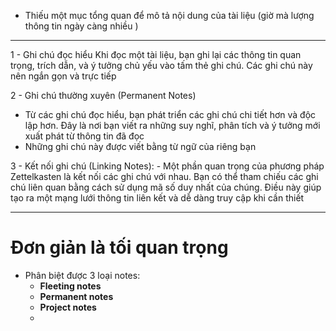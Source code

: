 - Thiếu một mục tổng quan để mô tả nội dung của tài liệu (giờ mà lượng thông tin ngày càng nhiều )

---

1 - Ghi chú đọc hiểu
	Khi đọc một tài liệu, bạn ghi lại các thông tin quan trọng, trích dẫn, và ý tưởng chủ yếu vào tấm thẻ ghi chú. Các ghi chú này nên ngắn gọn và trực tiếp

2 - Ghi chú thường xuyên (Permanent Notes)

- Từ các ghi chú đọc hiểu, bạn phát triển các ghi chú chi tiết hơn và độc lập hơn. Đây là nơi bạn viết ra những suy nghĩ, phân tích và ý tưởng mới xuất phát từ thông tin đã đọc
- Những ghi chú này được viết bằng từ ngữ của riêng bạn

3 - Kết nối ghi chú (Linking Notes):
	- Một phần quan trọng của phương pháp Zettelkasten là kết nối các ghi chú với nhau. Bạn có thể tham chiếu các ghi chú liên quan bằng cách sử dụng mã số duy nhất của chúng. Điều này giúp tạo ra một mạng lưới thông tin liên kết và dễ dàng truy cập khi cần thiết


---
# Đơn giản là tối quan trọng

- Phân biệt được 3 loại notes:
  - **Fleeting notes**
  - **Permanent notes**
  - **Project notes**
  - 


